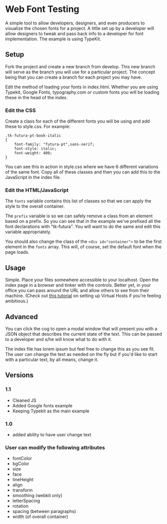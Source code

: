 # Web Font Testing

A simple tool to allow developers, designers, and even producers to visualize the chosen fonts for a project. A little set up by a developer will allow designers to tweak and pass back info to a developer for font implementation. The example is using TypeKit.

## Setup

Fork the project and create a new branch from develop. This new branch will serve as the branch you will use for a particular project. The concept being that you can create a branch for each project you may have.

Edit the method of loading your fonts in index.html. Whether you are using Typekit, Google Fonts, typography.com or custom fonts you will be loading these in the head of the index.

### Edit the CSS

Create a class for each of the different fonts you will be using and add these to style.css. For example:

	.tk-futura-pt-book-italic
	{
		font-family: "futura-pt",sans-serif;
		font-style: italic;
		font-weight: 400;
	}

You can see this in action in style.css where we have 6 different variations of the same font. Copy all of these classes and then you can add this to the JavaScript in the index file.

### Edit the HTML/JavaScript

The `fonts` variable contains this list of classes so that we can apply the style to the overall container.

The `prefix` variable is so we can safely remove a class from an element based on a prefix. So you can see that in the example we've prefixed all the font declarations with "tk-futura". You will want to do the same and edit this variable appropriately.

You should also change the class of the `<div id="container">` to be the first element in the `fonts` array. This will, of course, set the default font when the page loads.

## Usage

Simple. Place your files somewhere accessible to your localhost. Open the index page in a browser and tinker with the controls. Better yet, in your office you can pass around the URL and allow others to see from their machine. (Check out [this tutorial](http://www.bigspaceship.com/2012/05/team-development-tip-virtualhost/ "Team Development Tip: VirtualHost") on setting up Virtual Hosts if you're feeling ambitious.)

## Advanced

You can click the cog to open a modal window that will present you with a JSON object that describes the current state of the text. This can be passed to a developer and s/he will know what to do with it.

The index file has lorem ipsum but feel free to change this as you see fit. The user can change the text as needed on the fly but if you'd like to start with a particular text, by all means, change it.

## Versions

### 1.1
* Cleaned JS
* Added Google fonts example
* Keeping Typekit as the main example

### 1.0
* added ability to have user change text

### User can modify the following attributes
* fontColor
* bgColor
* size
* face
* lineHeight
* align
* transform
* smoothing (webkit only)
* letterSpacing
* rotation
* spacing (between paragraphs)
* width (of overall container)